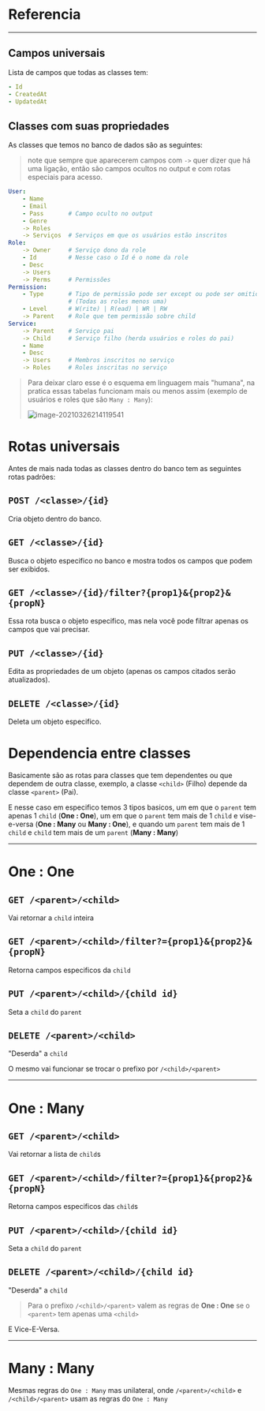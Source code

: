# Referencia

---

## Campos universais

Lista de campos que todas as classes tem:

```yaml
- Id
- CreatedAt
- UpdatedAt
```



## Classes com suas propriedades

As classes que temos no banco de dados são as seguintes:

> note que sempre que aparecerem campos com `->` quer dizer que há uma ligação, então são campos ocultos no output e com rotas especiais para acesso.

```yaml
User:
	- Name
	- Email
	- Pass       # Campo oculto no output
	- Genre
	-> Roles
	-> Serviços  # Serviços em que os usuários estão inscritos
Role:
	-> Owner     # Serviço dono da role 
	- Id         # Nesse caso o Id é o nome da role
	- Desc
	-> Users
	-> Perms     # Permissões
Permission:
	- Type       # Tipo de permissão pode ser except ou pode ser omitido
	             # (Todas as roles menos uma)
    - Level      # W(rite) | R(ead) | WR | RW
    -> Parent    # Role que tem permissão sobre child
Service:
	-> Parent    # Serviço pai
	-> Child     # Serviço filho (herda usuários e roles do pai)
	- Name
	- Desc
	-> Users     # Membros inscritos no serviço
	-> Roles     # Roles inscritas no serviço
```

> Para deixar claro esse é o esquema em linguagem mais "humana", na pratica essas tabelas funcionam mais ou menos assim (exemplo de usuários e roles que são `Many : Many`):
>
> ![image-20210326214119541](/home/plankiton/.config/Typora/typora-user-images/image-20210326214119541.png)
>
> 

# Rotas universais

Antes de mais nada todas as classes dentro do banco tem as seguintes rotas padrões:

## `POST /<classe>/{id}`

Cria objeto dentro do banco.

## `GET /<classe>/{id}`

Busca o objeto especifico no banco e mostra todos os campos que podem ser exibidos.

## `GET /<classe>/{id}/filter?{prop1}&{prop2}&{propN}`

Essa rota busca o objeto especifico, mas nela você pode filtrar apenas os campos que vai precisar.



## `PUT /<classe>/{id}`

 Edita as propriedades de um objeto (apenas os campos citados serão atualizados).

## `DELETE /<classe>/{id}`

Deleta um objeto especifico.

# Dependencia entre classes

Basicamente são as rotas para classes que tem dependentes ou que dependem de outra classe, exemplo, a classe `<child>` (Filho) depende da classe `<parent>` (Pai).

E nesse caso em especifico temos 3 tipos basicos, um em que o `parent` tem apenas 1 `child` (**One : One**), um em que o `parent` tem mais de 1 `child` e vise-e-versa (**One : Many** ou **Many : One**), e quando um `parent` tem mais de 1 `child` e `child` tem mais de um `parent` (**Many : Many**)

---

# **One : One**

## `GET /<parent>/<child>`

Vai retornar a `child` inteira

## `GET /<parent>/<child>/filter?={prop1}&{prop2}&{propN}`

Retorna campos especificos da `child`

## `PUT /<parent>/<child>/{child id}`

Seta a `child` do `parent`

## `DELETE /<parent>/<child>`

"Deserda" a `child`

O mesmo vai funcionar se trocar o prefixo por `/<child>/<parent>`

---

# **One : Many**

## `GET /<parent>/<child>`

Vai retornar a lista de `child`s

## `GET /<parent>/<child>/filter?={prop1}&{prop2}&{propN}`

Retorna campos especificos das `child`s

## `PUT /<parent>/<child>/{child id}`

Seta a `child` do `parent`

## `DELETE /<parent>/<child>/{child id}`

"Deserda" a `child` 

>  Para o prefixo `/<child>/<parent>` valem as regras de  **One : One** se o `<parent>` tem apenas uma `<child>` 

E Vice-E-Versa.

---

# **Many : Many**

Mesmas regras do `One : Many` mas unilateral, onde `/<parent>/<child>` e `/<child>/<parent>` usam as regras do `One : Many`